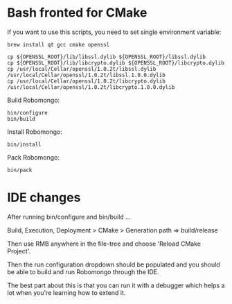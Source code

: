 Bash fronted for CMake
======================

If you want to use this scripts, you need to set single environment variable:

```shell script
brew install qt gcc cmake openssl

cp ${OPENSSL_ROOT}/lib/libssl.dylib ${OPENSSL_ROOT}/libssl.dylib
cp ${OPENSSL_ROOT}/lib/libcrypto.dylib ${OPENSSL_ROOT}/libcrypto.dylib
cp /usr/local/Cellar/openssl/1.0.2t/libssl.dylib /usr/local/Cellar/openssl/1.0.2t/libssl.1.0.0.dylib
cp /usr/local/Cellar/openssl/1.0.2t/libcrypto.dylib /usr/local/Cellar/openssl/1.0.2t/libcrypto.1.0.0.dylib
```

Build Robomongo:

```shell script
bin/configure
bin/build
```

Install Robomongo:

```shell script
bin/install
```
    
Pack Robomongo:

```shell script
bin/pack
```

# IDE changes

After running bin/configure and bin/build ...

Build, Execution, Deployment > CMake > Generation path => build/release

Then use RMB anywhere in the file-tree and choose 'Reload CMake Project'.

Then the run configuration dropdown should be populated and you should be able to build and run Robomongo through 
the IDE. 

The best part about this is that you can run it with a debugger which helps a lot when you're learning how 
to extend it. 

